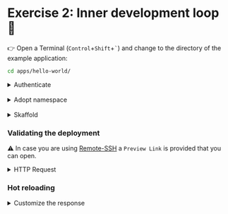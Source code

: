 # Exercise 2: Inner development loop 📝

👉 Open a Terminal (`Control`+`Shift`+<code>`</code>) and change to the directory of the example application:

```sh
cd apps/hello-world/
```

<details>
<summary>Authenticate</summary>

```sh
gcloud auth login
gcloud auth configure-docker $REGION-docker.pkg.dev
```

#### References 🔗

- [gcloud credential helper](https://cloud.google.com/artifact-registry/docs/docker/authentication#gcloud-helper)
</details><br/>

<details>
<summary>Adopt namespace</summary>

Set your namespace in `k8s/base/namespace.yaml`.  
(For the hands-on workshop use the for localpart of your Google Identity without any non-latin characters.)
</details><br/>

<details>
<summary>Skaffold</summary>

⚠️ Did you [set the default container repository for Skaffold](../04_skaffold/)?

```sh
skaffold dev
```
</details>

### Validating the deployment

⚠️ In case you are using [Remote-SSH](../01_workstation/README.md#remote-ssh) a `Preview Link` is provided that you can open.

<details>
<summary>HTTP Request</summary>

👉 Open an additional Terminal (`Control`+`Shift`+<code>`</code>) and execute:

```sh
curl http://127.0.0.1:8080/
```
Note that this is possible due to port-forwarding as defined in the `dev` profile of the `skaffold.yaml`.

In case you deployed an `HTTPRoute` for an **external** `Gateway` (cf. [`gateway.yaml`](../../apps/hello-world/k8s/base/gateway.yaml#L29)) you can lookup the IP-address with:
```sh
kubectl get gateway
```
and use it with a standard port (cf. [`gateway.yaml`](../../apps/hello-world/k8s/base/gateway.yaml#L38)):
```sh
curl http://$GATEWAY_IP/
```

Note: By default an **internal** Application Load Balancer is used that can only be accessed within the VPC network.
</details>

### Hot reloading

<details>
<summary>Customize the response</summary>

👉 Uncomment the last 3 lines in [`deployment.yaml`](../../apps/hello-world/k8s/base/deployment.yaml#L45).

👉 Watch `skaffold` do the redeployment.

👉 Test/validate with `curl` as previously to see the effect of your changes.

You may want to customize the value of the `NAME` environment variable as defined in the [`deployment.yaml`](../../apps/hello-world/k8s/base/deployment.yaml#L46).

Also you can modify [`main.go`](../../apps/hello-world/src/main.go#L55), e.g., by uppercassing `Hello` or translating it to another language.
</details>

